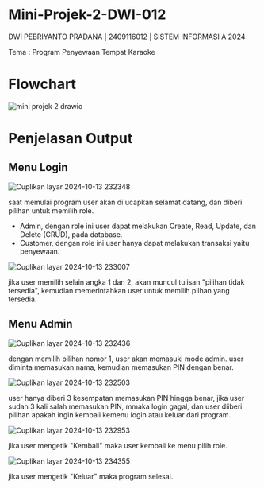 # Mini-Projek-2-DWI-012
DWI PEBRIYANTO PRADANA | 2409116012 | SISTEM INFORMASI A 2024

Tema : Program Penyewaan Tempat Karaoke

# Flowchart
![mini projek 2 drawio](https://github.com/user-attachments/assets/d126ebd1-538f-4be9-892e-cf7028b6fa3c)

# Penjelasan Output
## Menu Login
![Cuplikan layar 2024-10-13 232348](https://github.com/user-attachments/assets/bdac73d1-6db4-48a9-9916-5c5e697d134e)

saat memulai program user akan di ucapkan selamat datang, dan diberi pilihan untuk memilih role.
- Admin, dengan role ini user dapat melakukan Create, Read, Update, dan Delete (CRUD), pada database.
- Customer, dengan role ini user hanya dapat melakukan transaksi yaitu penyewaan.

![Cuplikan layar 2024-10-13 233007](https://github.com/user-attachments/assets/3f507eb4-decc-497e-9bcc-50c8741eb90d)

jika user memilih selain angka 1 dan 2, akan muncul tulisan "pilihan tidak tersedia", kemudian memerintahkan user untuk memilih pilhan yang tersedia.

## Menu Admin
![Cuplikan layar 2024-10-13 232436](https://github.com/user-attachments/assets/3c38d77e-a79e-408c-b507-ffde6cbb6301)

dengan memilih pilihan nomor 1, user akan memasuki mode admin. user diminta memasukan nama, kemudian memasukan PIN dengan benar.

![Cuplikan layar 2024-10-13 232503](https://github.com/user-attachments/assets/60155db2-186c-4f97-a494-09661412cc22)

user hanya diberi 3 kesempatan memasukan PIN hingga benar, jika user sudah 3 kali salah memasukan PIN, mmaka login gagal, dan user diiberi pilihan apakah ingin kembali kemenu login atau keluar dari program.

![Cuplikan layar 2024-10-13 232953](https://github.com/user-attachments/assets/74e03add-8eda-4594-b12c-5aad8dd3e6a4)

jika user mengetik "Kembali" maka user kembali ke menu pilih role.

![Cuplikan layar 2024-10-13 234355](https://github.com/user-attachments/assets/64651c05-f7e1-4b77-ade4-d391085a17bf)

jika user mengetik "Keluar" maka program selesai.
